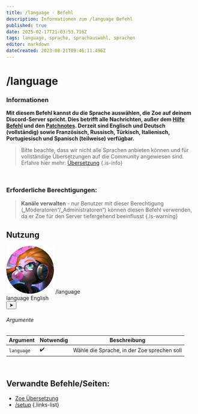 ```yaml
---
title: /language - Befehl
description: Informationen zum /language Befehl
published: true
date: 2025-02-17T21:03:53.716Z
tags: language, sprache, sprachauswahl, sprachen
editor: markdown
dateCreated: 2023-08-21T09:46:11.496Z
---
```


# /language
### Informationen
**Mit diesem Befehl kannst du die Sprache auswählen, die Zoe auf deinem Discord-Server spricht. Dies betrifft alle Nachrichten, außer dem [Hilfe Befehl](/de/commands/basic/help) und den [Patchnotes](/de/commands/administrative/patchnotes).
Derzeit sind Englisch und Deutsch (vollständig) sowie Französisch, Russisch, Türkisch, Italienisch, Portugiesisch und Spanisch (teilweise) verfügbar.**
>Bitte beachte, dass wir nicht alle Sprachen anbieten können und für vollständige Übersetzungen auf die Community angewiesen sind. Erfahre hier mehr: [Übersetzung](/de/translation)
>{.is-info}

<br>

### Erforderliche Berechtigungen:
>**Kanäle verwalten** - nur Benutzer mit dieser Berechtigung („Moderatoren“/„Administratoren“) können diesen Befehl verwenden, da er Zoe für den Server tiefergehend beeinflusst {.is-warning}

## Nutzung
<div class="discord-preview">
    <div class="dcp-chatbar">
        <img src="/zoe_logo.png" class="dcp-avatar">
        <span class="dcp-command">/language</span>
        <div class="dcp-args">
            <div class="dcp-arg">
                <span class="dcp-arg-label">language</span>
                <span class="dcp-arg-value">English</span>
            </div>
        </div>
        <button class="dcp-send-btn">&#10148;</button> 
    </div>
</div>

###### Argumente
| Argument | Notwendig | Beschreibung |
|----------|----------|-------------|
| `language` | :heavy_check_mark: | Wähle die Sprache, in der Zoe sprechen soll |
<br>

## Verwandte Befehle/Seiten:
-   [Zoe Übersetzung](/de/translation/)
-   [/setup](/de/commands/administrative/setup/)
{.links-list}
